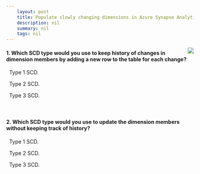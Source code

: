 ```yaml
---
    layout: post
    title: Populate slowly changing dimensions in Azure Synapse Analytics pipelines 
    description: nil
    summary: nil
    tags: nil
---
```



 <a target="_blank" href="https://docs.microsoft.com/en-us/learn/modules/populate-slowly-changing-dimensions-azure-synapse-analytics-pipelines/5-knowledge-check/"><i class="fas fa-external-link-alt"></i> </a>
 <img align="right" src="https://docs.microsoft.com/en-us/learn/achievements/azure-synapse-analytics-pipelines.svg">
####  1. Which SCD type would you use to keep history of changes in dimension members by adding a new row to the table for each change?


<i class='far fa-square'></i> &nbsp;&nbsp;Type 1 SCD.

<i class='fas fa-check-square' style='color: Dodgerblue;'></i> &nbsp;&nbsp;Type 2 SCD.

<i class='far fa-square'></i> &nbsp;&nbsp;Type 3 SCD.
<br />
<br />
<br />

####  2. Which SCD type would you use to update the dimension members without keeping track of history?


<i class='fas fa-check-square' style='color: Dodgerblue;'></i> &nbsp;&nbsp;Type 1 SCD.

<i class='far fa-square'></i> &nbsp;&nbsp;Type 2 SCD.

<i class='far fa-square'></i> &nbsp;&nbsp;Type 3 SCD.
<br />
<br />
<br />
